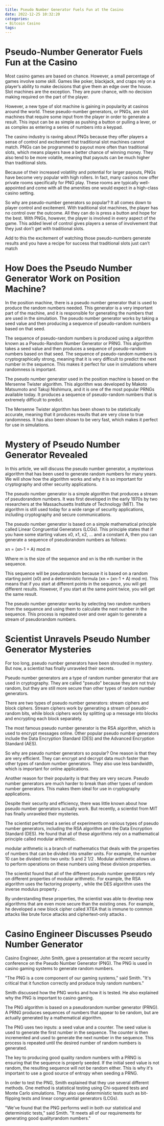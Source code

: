 ```yaml
---
title: Pseudo Number Generator Fuels Fun at the Casino 
date: 2022-12-25 10:32:20
categories:
- Bitcoin Casino
tags:
---
```



#  Pseudo-Number Generator Fuels Fun at the Casino 

Most casino games are based on chance. However, a small percentage of games involve some skill. Games like poker, blackjack, and craps rely on a player’s ability to make decisions that give them an edge over the house. Slot machines are the exception. They are pure chance, with no decision making required on the part of the player.

However, a new type of slot machine is gaining in popularity at casinos around the world. These pseudo-number generators, or PNGs, are slot machines that require some input from the player in order to generate a result. This input can be as simple as pushing a button or pulling a lever, or as complex as entering a series of numbers into a keypad.

The casino industry is raving about PNGs because they offer players a sense of control and excitement that traditional slot machines cannot match. PNGs can be programmed to payout more often than traditional slots, which means players have a better chance of winning money. They also tend to be more volatile, meaning that payouts can be much higher than traditional slots.

Because of their increased volatility and potential for larger payouts, PNGs have become very popular with high rollers. In fact, many casinos now offer private rooms specifically for PNG play. These rooms are typically well-appointed and come with all the amenities one would expect in a high-class casino setting.

So why are pseudo-number generators so popular? It all comes down to player control and excitement. With traditional slot machines, the player has no control over the outcome. All they can do is press a button and hope for the best. With PNGs, however, the player is involved in every aspect of the game. This added level of control gives players a sense of involvement that they just don’t get with traditional slots.

Add to this the excitement of watching those pseudo-numbers generate results and you have a recipe for success that traditional slots just can’t match

#  How Does the Pseudo Number Generator Work on Position Machine? 

In the position machine, there is a pseudo number generator that is used to produce the random numbers needed. This generator is a very important part of the machine, and it is responsible for generating the numbers that are used in the simulation. The pseudo number generator works by taking a seed value and then producing a sequence of pseudo-random numbers based on that seed. 

The sequence of pseudo-random numbers is produced using a algorithm known as a Pseudo-Random Number Generator or PRNG. This algorithm takes a seed value and then produces a sequence of pseudo-random numbers based on that seed. The sequence of pseudo-random numbers is cryptographically strong, meaning that it is very difficult to predict the next number in the sequence. This makes it perfect for use in simulations where randomness is important. 

The pseudo number generator used in the position machine is based on the Mersenne Twister algorithm. This algorithm was developed by Makoto Matsumoto and Takuji Nishimura, and it is one of the most popular PRNGs available today. It produces a sequence of pseudo-random numbers that is extremely difficult to predict. 

The Mersenne Twister algorithm has been shown to be statistically accurate, meaning that it produces results that are very close to true randomness. It has also been shown to be very fast, which makes it perfect for use in simulations.

#  Mystery of Pseudo Number Generator Revealed 

In this article, we will discuss the pseudo number generator, a mysterious algorithm that has been used to generate random numbers for many years. We will show how the algorithm works and why it is so important for cryptography and other security applications.

The pseudo number generator is a simple algorithm that produces a stream of pseudorandom numbers. It was first developed in the early 1970s by two researchers at the Massachusetts Institute of Technology (MIT). The algorithm is still used today for a wide range of security applications, including cryptography and secure communications.

The pseudo number generator is based on a simple mathematical principle called Linear Congruential Generators (LCGs). This principle states that if you have some starting values x0, x1, x2, … and a constant A, then you can generate a sequence of pseudorandom numbers as follows:

xn = (xn-1 + A) mod m

Where m is the size of the sequence and xn is the nth number in the sequence.

This sequence will be pseudorandom because it is based on a random starting point (x0) and a deterministic formula (xn = (xn-1 + A) mod m). This means that if you start at different points in the sequence, you will get different results. However, if you start at the same point twice, you will get the same result.

The pseudo number generator works by selecting two random numbers from the sequence and using them to calculate the next number in the sequence. This process is repeated over and over again to generate a stream of pseudorandom numbers.

#  Scientist Unravels Pseudo Number Generator Mysteries 

For too long, pseudo number generators have been shrouded in mystery. But now, a scientist has finally unraveled their secrets.

Pseudo number generators are a type of random number generator that are used in cryptography. They are called "pseudo" because they are not truly random, but they are still more secure than other types of random number generators.

There are two types of pseudo number generators: stream ciphers and block ciphers. Stream ciphers work by generating a stream of pseudo-random bits, while block ciphers work by splitting up a message into blocks and encrypting each block separately.

The most famous pseudo number generator is the RSA algorithm, which is used to encrypt messages online. Other popular pseudo number generators include the Data Encryption Standard (DES) and the Advanced Encryption Standard (AES).

So why are pseudo number generators so popular? One reason is that they are very efficient. They can encrypt and decrypt data much faster than other types of random number generators. They also use less bandwidth, which is important for online applications.

Another reason for their popularity is that they are very secure. Pseudo number generators are much harder to break than other types of random number generators. This makes them ideal for use in cryptography applications.

Despite their security and efficiency, there was little known about how pseudo number generators actually work. But recently, a scientist from MIT has finally unraveled their mysteries.

The scientist performed a series of experiments on various types of pseudo number generators, including the RSA algorithm and the Data Encryption Standard (DES). He found that all of these algorithms rely on a mathematical principle called modular arithmetic.

 modular arithmetic is a branch of mathematics that deals with the properties of numbers that can be divided into smaller units. For example, the number 10 can be divided into two units: 5 and 2 1/2 . Modular arithmetic allows us to perform operations on these numbers using these division properties.

The scientist found that all of the different pseudo number generators rely on different properties of modular arithmetic. For example, the RSA algorithm uses the factoring property , while the DES algorithm uses the inverse modulus property .

By understanding these properties, the scientist was able to develop new algorithms that are even more secure than the existing ones. For example, he developed a new block cipher called XTEA that is immune to common attacks like brute force attacks and ciphertext-only attacks .


#  Casino Engineer Discusses Pseudo Number Generator

Casino Engineer, John Smith, gave a presentation at the recent security conference on the Pseudo Number Generator (PNG). The PNG is used in casino gaming systems to generate random numbers.

"The PNG is a core component of our gaming systems," said Smith. "It's critical that it function correctly and produce truly random numbers."

Smith discussed how the PNG works and how it is tested. He also explained why the PNG is important to casino gaming.

The PNG algorithm is based on a pseudorandom number generator (PRNG). A PRNG produces sequences of numbers that appear to be random, but are actually generated by a mathematical algorithm.

The PNG uses two inputs: a seed value and a counter. The seed value is used to generate the first number in the sequence. The counter is then incremented and used to generate the next number in the sequence. This process is repeated until the desired number of random numbers is generated.

The key to producing good quality random numbers with a PRNG is ensuring that the sequence is properly seeded. If the initial seed value is not random, the resulting sequence will not be random either. This is why it's important to use a good source of entropy when seeding a PRNG.

In order to test the PNG, Smith explained that they use several different methods. One method is statistical testing using Chi-squared tests and Monte Carlo simulations. They also use deterministic tests such as bit-flipping tests and linear congruential generators (LCGs).

"We've found that the PNG performs well in both our statistical and deterministic tests," said Smith. "It meets all of our requirements for generating good qualityrandom numbers."
